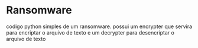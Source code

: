 # Ransomware
codigo python simples de um ransomware.
possui um encrypter que servira para encriptar o arquivo de texto e um decrypter para desencriptar o arquivo de texto
